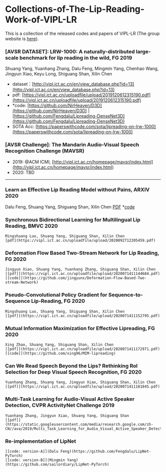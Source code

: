 # Collections-of-The-Lip-Reading-Work-of-VIPL-LR
This is a collection of the released codes and papers of VIPL-LR (The group website is [here](http://vipl.ict.ac.cn/en/team.php?id=9)).

### [AVSR DATASET]: LRW-1000: A naturally-distributed large-scale benchmark for lip reading in the wild, FG 2019
   Shuang Yang, Yuanhang Zhang, Dalu Feng, Mingmin Yang, Chenhao Wang, Jingyun Xiao, Keyu Long, Shiguang Shan, Xilin Chen
  * dataset：[http://vipl.ict.ac.cn/en/view_database.php?id=13](http://vipl.ict.ac.cn/en/view_database.php?id=13)  
  * pdf: [https://vipl.ict.ac.cn/uploadfile/upload/2019120612315190.pdf](https://vipl.ict.ac.cn/uploadfile/upload/2019120612315190.pdf)  
  * \*code: [https://github.com/NirHeaven/D3D](https://github.com/NirHeaven/D3D)   | [https://github.com/Fengdalu/Lipreading-DenseNet3D](https://github.com/Fengdalu/Lipreading-DenseNet3D)  
  * SOTA Acc: [https://paperswithcode.com/sota/lipreading-on-lrw-1000](https://paperswithcode.com/sota/lipreading-on-lrw-1000)
  
### [AVSR Challenge]: The Mandarin Audio-Visual Speech Recognition Challenge (MAVSR)
  * 2019: @ACM ICMI, [http://vipl.ict.ac.cn/homepage/mavsr/index.html](http://vipl.ict.ac.cn/homepage/mavsr/index.html)
  * 2020: TBD

--------------------------------------------------------------------------
### Learn an Effective Lip Reading Model without Pains, ARXIV 2020
   Dalu Feng, Shuang Yang, Shiguang Shan, Xilin Chen
   [PDF](https://arxiv.org/abs/2011.07557) *[code](https://github.com/Fengdalu/learn-an-effective-lip-reading-model-without-pains)

### Synchronous Bidirectional Learning for Multilingual Lip Reading, BMVC 2020
    Mingshuang Luo, Shuang Yang, Shiguang Shan, Xilin Chen
    [pdf](https://vipl.ict.ac.cn/uploadfile/upload/2020092712205459.pdf)  

### Deformation Flow Based Two-Stream Network for Lip Reading, FG 2020
    Jingyun Xiao, Shuang Yang, Yuanhang Zhang, Shiguang Shan, Xilin Chen
    [[pdf]](https://vipl.ict.ac.cn/uploadfile/upload/2020071411144684.pdf)  [[code]](https://github.com/jingyunx/Deformation-Flow-Based-Two-stream-Network)
  
### Pseudo-Convolutional Policy Gradient for Sequence-to-Sequence Lip-Reading, FG 2020
    Mingshuang Luo, Shuang Yang, Shiguang Shan, Xilin Chen
    [[pdf]](https://vipl.ict.ac.cn/uploadfile/upload/2020071411152795.pdf)
  
### Mutual Information Maximization for Effective Lipreading, FG 2020
    Xing Zhao, Shuang Yang, Shiguang Shan, Xilin Chen
    [[pdf]](https://vipl.ict.ac.cn/uploadfile/upload/2020071411172971.pdf)[[code]](https://github.com/xing96/MIM-lipreading)
  
### Can We Read Speech Beyond the Lips? Rethinking RoI Selection for Deep Visual Speech Recognition, FG 2020
    Yuanhang Zhang, Shuang Yang, Jingyun Xiao, Shiguang Shan, Xilin Chen
    [[pdf]](https://vipl.ict.ac.cn/uploadfile/upload/2020071411181845.pdf)
  
### Multi-Task Learning for Audio-Visual Active Speaker Detection, CVPR ActivityNet Challenge 2019
    Yuanhang Zhang, Jingyun Xiao, Shuang Yang, Shiguang Shan
    [[pdf]](https://static.googleusercontent.com/media/research.google.com/zh-CN//ava/2019/Multi_Task_Learning_for_Audio_Visual_Active_Speaker_Detection.pdf)


### Re-implementation of LipNet
    [[code: version-A]](Dalu Feng)(https://github.com/Fengdalu/LipNet-PyTorch)
    [[code: version-B]](Mingmin Yang)(https://github.com/sailordiary/LipNet-PyTorch)
